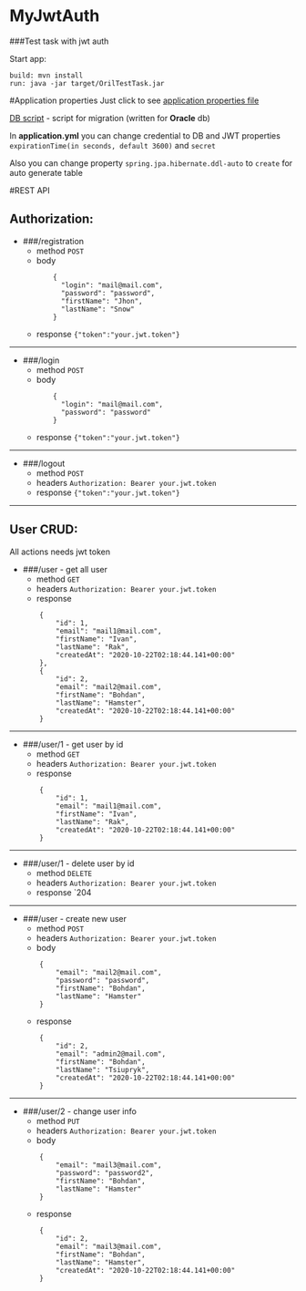 # MyJwtAuth
###Test task with jwt auth

Start app:
```
build: mvn install
run: java -jar target/OrilTestTask.jar
```

#Application properties
Just click to see [application properties file](src/main/resources/application.yml) 

[DB script](src/main/resources/usr.sql) - script for migration (written for **Oracle** db)

In **application.yml** you can change credential to DB and JWT properties `expirationTime(in seconds, default 3600)` and `secret`

Also you can change property `spring.jpa.hibernate.ddl-auto` to `create` for auto generate table  


#REST API
## Authorization:
* ###/registration
   * method `POST` 
   * body 
        ```
            {
              "login": "mail@mail.com",
              "password": "password",
              "firstName": "Jhon",
              "lastName": "Snow"
            }
        ```
   * response `{"token":"your.jwt.token"}`
---
 * ###/login
   * method `POST` 
   * body 
        ```
            {
              "login": "mail@mail.com",
              "password": "password"
            }
        ```
   * response `{"token":"your.jwt.token"}`
---
 * ###/logout
   * method `POST` 
   * headers `Authorization: Bearer your.jwt.token`
   * response `{"token":"your.jwt.token"}`
---
## User CRUD:
All actions needs jwt token 
 * ###/user - get all user
   * method `GET` 
   * headers `Authorization: Bearer your.jwt.token`
   * response 
    ```
        {
            "id": 1,
            "email": "mail1@mail.com",
            "firstName": "Ivan",
            "lastName": "Rak",
            "createdAt": "2020-10-22T02:18:44.141+00:00"
        },
        {
            "id": 2,
            "email": "mail2@mail.com",
            "firstName": "Bohdan",
            "lastName": "Hamster",
            "createdAt": "2020-10-22T02:18:44.141+00:00"
        }
   ```
---
 * ###/user/1 - get user by id
   * method `GET` 
   * headers `Authorization: Bearer your.jwt.token`
   * response 
    ```
        {
            "id": 1,
            "email": "mail1@mail.com",
            "firstName": "Ivan",
            "lastName": "Rak",
            "createdAt": "2020-10-22T02:18:44.141+00:00"
        }
   ```
---
 * ###/user/1 - delete user by id
   * method `DELETE` 
   * headers `Authorization: Bearer your.jwt.token`
   * response `204
---
 * ###/user - create new user
   * method `POST` 
   * headers `Authorization: Bearer your.jwt.token`
   * body 
   ```
       {
           "email": "mail2@mail.com",
           "password": "password",
           "firstName": "Bohdan",
           "lastName": "Hamster"
       }
   ```
   * response 
   ```
       {
           "id": 2,
           "email": "admin2@mail.com",
           "firstName": "Bohdan",
           "lastName": "Tsiupryk",
           "createdAt": "2020-10-22T02:18:44.141+00:00"
       }
   ```
---
 * ###/user/2 - change user info
   * method `PUT` 
   * headers `Authorization: Bearer your.jwt.token`
   * body 
   ```
       {
           "email": "mail3@mail.com",
           "password": "password2",
           "firstName": "Bohdan",
           "lastName": "Hamster"
       }
   ```
   * response 
   ```
       {
           "id": 2,
           "email": "mail3@mail.com",
           "firstName": "Bohdan",
           "lastName": "Hamster",
           "createdAt": "2020-10-22T02:18:44.141+00:00"
       }
   ```